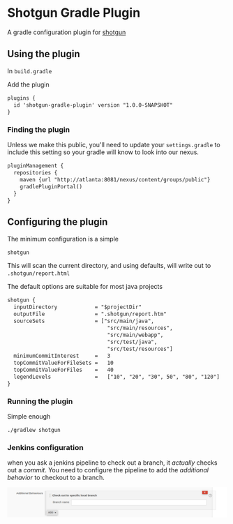 # Shotgun Gradle Plugin

A gradle configuration plugin for [shotgun](https://bitbucket.org/sonalake/shotgun)

## Using the plugin

In `build.gradle`

Add the plugin

    plugins {
      id 'shotgun-gradle-plugin' version "1.0.0-SNAPSHOT"
    }

### Finding the plugin

Unless we make this public, you'll need to update your `settings.gradle` to
include this setting so your gradle will know to look into our nexus.


    pluginManagement {
      repositories {
        maven {url "http://atlanta:8081/nexus/content/groups/public"}
        gradlePluginPortal()
      }
    }


## Configuring the plugin

The minimum configuration is a simple

    shotgun 
    
This will scan the current directory, and using defaults, will write out to 
`.shotgun/report.html`    


The default options are suitable for most java projects

    shotgun {
      inputDirectory            = "$projectDir"
      outputFile                = ".shotgun/report.htm"
      sourceSets                = ["src/main/java",
                                    "src/main/resources",
                                    "src/main/webapp",
                                    "src/test/java",
                                    "src/test/resources"]
      minimumCommitInterest     =   3
      topCommitValueForFileSets =   10
      topCommitValueForFiles    =   40
      legendLevels              =   ["10", "20", "30", 50", "80", "120"]
    }

### Running the plugin

Simple enough

    ./gradlew shotgun

### Jenkins configuration

when you ask a jenkins pipeline to check out a branch, it _actually_ checks out
a _commit_. You need to configure the pipeline to add the _additional behavior_ to
checkout to a branch.

![](docs/checkout-to-branch.png) 
